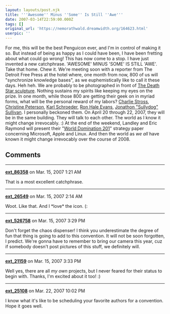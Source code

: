 ```yaml
---
layout: layouts/post.njk
title: '''Awesome'' Minus ''Some'' Is Still ''Awe'''
date: 2007-03-14T22:59:00.000Z
tags: []
original_url: 'https://nemorathwald.dreamwidth.org/164623.html'
userpic: ''
---
```

For me, this will be the best Penguicon ever, and I'm in control of making it so. But instead of being as happy as I could have been, I have been fretting about what could go wrong! This has now come to a stop. I have just invented a new catchphrase. 'AWESOME' MINUS 'SOME' IS STILL 'AWE'. Take that home. Chew it. We're meeting soon with a reporter from The Detroit Free Press at the hotel where, one month from now, 800 of us will "synchronize knowledge bases", as we euphemistically like to call it these days. Heh heh. We are probably to be photographed in front of [The Death Star sculpture](http://www1.hilton.com/ts/en_US/hotels/content/DETNHHF/media/images/photo_gallery/DETNHHF_Hilton_Detroit_Troy_gallery_accom_exterior_large.jpg). Nothing sustains my spirits like keeping my eyes on the prize. In one month, while those 800 are getting their geek on in myriad forms, what will be the personal reward of my labors? [Charlie Stross](http://www.accelerando.org/), [Christine Peterson](http://www.foresight.org/about/Peterson.html), [Karl Schroeder](http://www.karlschroeder.com), [Ron Hale Evans](http://ron.ludism.org/), [Jonathon "Sullydog" Sullivan](http://www.escapepod.org/2005/05/12/ep001-imperial-by-jonathon-sullivan/). I personally beckoned them. On April 20 through 22, 2007, they will be in the same building. They will talk to each other. The world as I know it might change irrevocably. :) At the end of the weekend, Landley and Eric Raymond will present their "[World Domination 201](http://www.catb.org/~esr/writings/world-domination/world-domination-201.html)" strategy paper concerning Microsoft, Apple and Linux. And then the world as _we all_ have known it might change irrevocably over the course of 2008.

## Comments

---

**[ext_86358](https://www.dreamwidth.org/users/ext_86358)** on Mar. 15, 2007 1:21 AM

That is a most excellent catchphrase.

---

**[ext_26549](https://www.dreamwidth.org/users/ext_26549)** on Mar. 15, 2007 2:14 AM

Woot. Like that. And I \*love\* the icon. (:

---

**[ext_526758](https://www.dreamwidth.org/users/ext_526758)** on Mar. 15, 2007 3:29 PM

Don't forget the chaos dispenser! I think you underestimate the degree of fun that thing is going to add to this convention. It will not be soon forgotten, I predict. We're gonna have to remember to bring our camera this year, cuz if somebody doesn't post pictures of this stuff, we definitely will.

---

**[ext_21159](https://www.dreamwidth.org/users/ext_21159)** on Mar. 15, 2007 3:33 PM

Well yes, there are all _my own_ projects, but I never feared for their status to begin with. Thanks, I'm excited about it too! :)

---

**[ext_25108](https://www.dreamwidth.org/users/ext_25108)** on Mar. 22, 2007 10:02 PM

I know what it's like to be scheduling your favorite authors for a convention. Hope it goes well.

